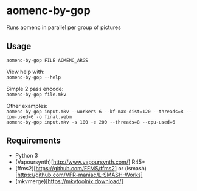 # aomenc-by-gop

Runs aomenc in parallel per group of pictures

## Usage

```aomenc-by-gop FILE AOMENC_ARGS```

View help with:  
```aomenc-by-gop --help```

Simple 2 pass encode:  
```aomenc-by-gop file.mkv```

Other examples:  
```aomenc-by-gop input.mkv --workers 6 --kf-max-dist=120 --threads=8 --cpu-used=6 -o final.webm```  
```aomenc-by-gop input.mkv -s 100 -e 200 --threads=8 --cpu-used=6```

## Requirements
- Python 3
- (Vapoursynth)[http://www.vapoursynth.com/] R45+
- (ffms2)[https://github.com/FFMS/ffms2] or (lsmash)[https://github.com/VFR-maniac/L-SMASH-Works]
- (mkvmerge)[https://mkvtoolnix.download/]
